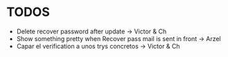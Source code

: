 # TODOS
* Delete recover password after update -> Victor & Ch
* Show something pretty when Recover pass mail is sent in front -> Arzel
* Capar el verification a unos trys concretos -> Victor & Ch